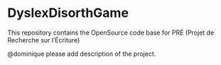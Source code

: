 DyslexDisorthGame
=================

This repository contains the OpenSource code base for PRÉ (Projet de Recherche sur l’Écriture)

@dominique please add description of the project.
